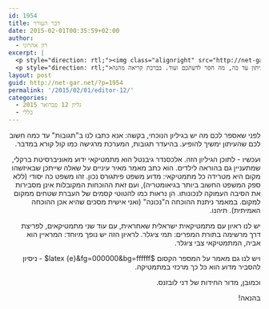 ```yaml
---
id: 1954
title: דבר העורך
date: 2015-02-01T00:35:59+02:00
author:
  - רון אהרוני
excerpt: |
  <p style="direction: rtl;"><img class="alignright" src="http://net-gar.net/wp-content/uploads/2014/01/orech.jpg" alt="רון אהרוני,הפקולטה למתמטיקה, הטכניון" width="81" height="81" /></p>
  <p style="direction: rtl;">מאמר מרתק של אלכסנדר גיבנטל, מתמטיקאי ידוע מאוניברסיטת ברוקלי שיספר לנו מה ההוכחה הנכונה למשפט פיתגורס, ראיון מרתק בין אב לבת, שניהם מתמטיקאים ידועים, צבי ותמי ציגלר. מאמר מרתק על מספר קסום ולמה הוא כל כך מרכזי וכמובן מדור החידות של דני לובזנס. וישנה בקשה מיוחדת מטעם המערכת, אם תוכלו להגיב מה דעתכם על העיתון עד כה, מה חסר לדעתכם ועוד. בברכת קריאה מהנה!</p>
layout: post
guid: http://net-gar.net/?p=1954
permalink: '/2015/02/01/editor-12/'
categories:
  - גליון 12 פברואר 2015
  - כללי
---
```

<p style="direction: rtl;">
  לפני שאספר לכם מה יש בגיליון הנוכחי, בקשה: אנא כתבו לנו ב"תגובות" עד כמה חשוב לכם שהעיתון ימשיך להופיע. בהיעדר תגובות, המערכת מרגישה כמו קול קורא במדבר.
</p>

<p style="direction: rtl;">
  ועכשיו - לתוכן הגיליון הזה. אלכסנדר גיבנטל הוא מתמטיקאי ידוע מאוניברסיטת ברקלי, שמתעניין גם בהוראה לילדים. הוא כתב מאמר מאיר עיניים על שאלה שייתכן שבאיזשהו מקום היא מטרידה כל מתמטיקאי: מדוע משפט פיתגורס נכון. זהו משפט כה יסודי (ללא ספק המשפט החשוב ביותר בגיאומטריה), ועם זאת ההוכחות המקובלות אינן מסבירות את הסיבה העמוקה לנכונותו. הן נראות כמו להטוטי קסמים של העברת שטחים ממקום למקום. במאמר ניתנת ההוכחה ה"נכונה" (ואני אישית מסכים שהיא אכן ההוכחה האמיתית). תיהנו.
</p>

<p style="direction: rtl;">
  יש לנו ראיון עם מתמטיקאית ישראלית שאחראית, עם עוד שני מתמטיקאים, לפריצת דרך מרשימה בתורת המפרים: תמי ציגלר. לראיון הזה יש נופך מיוחד: המראיין הוא אביה, המתמטיקאי צבי ציגלר.
</p>

<p style="direction: rtl;">
  ויש לנו גם מאמר על המספר הקסום $latex {e}&fg=000000&bg=ffffff$ - ניסיון להסביר מדוע הוא כל כך מרכזי במתמטיקה.
</p>

<p style="direction: rtl;">
  וכמובן, מדור החידות של דני לובזנס.
</p>

<p style="direction: rtl;">
  בהנאה!
</p>